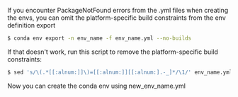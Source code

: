 If you encounter PackageNotFound errors from the .yml files when creating the envs, you can omit the platform-specific build constraints from the env definition export

```sh
$ conda env export -n env_name -f env_name.yml --no-builds
```

If that doesn't work, run this script to remove the platform-specific build constraints:

```sh
$ sed 's/\(.*[[:alnum:]]\)=[[:alnum:]][[:alnum:].-_]*/\1/' env_name.yml > new_env_name.yml
```

Now you can create the conda env using new_env_name.yml
